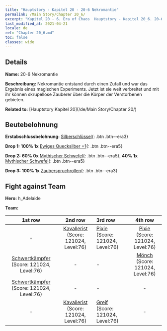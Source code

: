 ```yaml
---
title: "Hauptstory - Kapitel 20 - 20-6 Nekromantie"
permalink: /Main Story/Chapter 20_6/
excerpt: "Kapitel 20 - 6. Era of Chaos  Hauptstory - Kapitel 20_6. 20-6 Nekromantie"
last_modified_at: 2021-04-21
locale: de
ref: "Chapter 20_6.md"
toc: false
classes: wide
---
```


## Details

 **Name:** 20-6 Nekromantie

 **Beschreibung:** Nekromantie entstand durch einen Zufall und war das Ergebnis eines magischen Experiments. Jetzt ist sie weit verbreitet und mit ihr können skrupellose Zauberer über die Körper der Verstorbenen gebieten.

 **Related to:** [Hauptstory Kapitel 20](/de/Main Story/Chapter 20/)

## Beutebelohnung

 **Erstabschlussbelohnung:** [Silberschlüssel](/de/Items/con_693/){: .btn .btn--era3}

 **Drop 1:** **100% 1x** [Ewiges Quecksilber +1](/de/Items/mat_70/){: .btn .btn--era5}

 **Drop 2:** **60% 0x** [Mythischer Schwefel](/de/Items/mat_64/){: .btn .btn--era5}, **40% 1x** [Mythischer Schwefel](/de/Items/mat_64/){: .btn .btn--era5}

 **Drop 3:** **100% 1x** [Zauberspruchrollen](/de/Items/con_694/){: .btn .btn--era3}


## Fight against Team
 **Hero:** h_Adelaide

 **Team:**


  | 1st row | 2nd row | 3rd row | 4th row |
  |:----:|:----:|:----|:----:|
  | - | [Kavallerist](/de/units/Cavalier/) (Score: 121024, Level:76)  | [Pixie](/de/units/Sprite/) (Score: 121024, Level:76)  | [Pixie](/de/units/Sprite/) (Score: 121024, Level:76)  |
  | [Schwertkämpfer](/de/units/Swordsman/) (Score: 121024, Level:76)  | - | - | [Mönch](/de/units/Monk/) (Score: 121024, Level:76)  |
  | [Schwertkämpfer](/de/units/Swordsman/) (Score: 121024, Level:76)  | - | - | - |
  | - | [Kavallerist](/de/units/Cavalier/) (Score: 121024, Level:76)  | [Greif](/de/units/Griffin/) (Score: 121024, Level:76)  | - |


